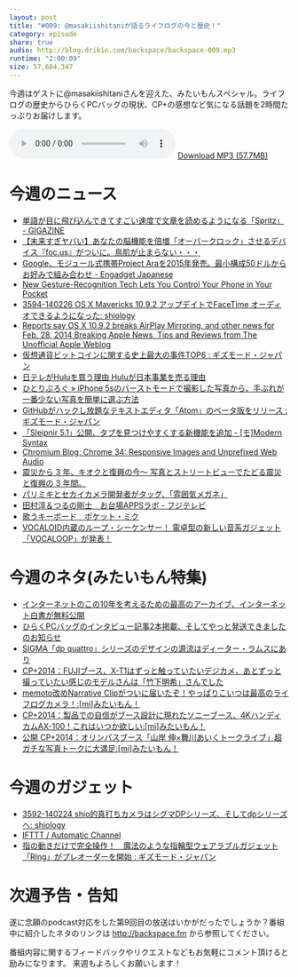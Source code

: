 ```yaml
---
layout: post
title: "#009: @masakiishitaniが語るライフログの今と歴史！"
category: episode
share: true
audio: http://blog.drikin.com/backspace/backspace-009.mp3
runtime: "2:00:09"
size: 57,684,347
---
```


今週はゲストに@masakiishitaniさんを迎えた、みたいもんスペシャル。ライフログの歴史からひらくPCバッグの現状、CP+の感想など気になる話題を2時間たっぷりお届けします。

<audio src="http://blog.drikin.com/backspace/backspace-009.mp3" controls preload></audio>
[Download MP3 (57.7MB)](http://blog.drikin.com/backspace/backspace-009.mp3)

# 今週のニュース
- <a href="http://gigazine.net/news/20140228-spritz/" title="単語が目に飛び込んできてすごい速度で文章を読めるようになる「Spritz」 - GIGAZINE">単語が目に飛び込んできてすごい速度で文章を読めるようになる「Spritz」 - GIGAZINE</a>
- <a href="http://japan.digitaldj-network.com/articles/26785.html">【未来すぎヤバい】あなたの脳機能を倍増「オーバークロック」させるデバイス『foc.us』がついに。鳥肌が止まらない・・・</a>
- <a href="http://japanese.engadget.com/2014/02/28/google-project-ara-2015-50/" title="Google、モジュール式携帯Project Araを2015年発売。最小構成50ドルからお好みで組み合わせ - Engadget Japanese">Google、モジュール式携帯Project Araを2015年発売。最小構成50ドルからお好みで組み合わせ - Engadget Japanese</a>
- <a href="http://gizmodo.com/new-gesture-recognition-tech-lets-you-control-your-phon-1533373962" title="New Gesture-Recognition Tech Lets You Control Your Phone in Your Pocket">New Gesture-Recognition Tech Lets You Control Your Phone in Your Pocket</a>
- <a href="http://shiology.com/shiology/2014/02/3594-140226-os-.html" title="3594-140226 OS X Mavericks 10.9.2 アップデイトでFaceTime オーディオできるようになった: shiology">3594-140226 OS X Mavericks 10.9.2 アップデイトでFaceTime オーディオできるようになった: shiology</a>
- <a href="http://www.tuaw.com/2014/02/28/reports-say-os-x-10-9-2-breaks-airplay-mirroring-and-other-news/?ncid=rss_truncated" title="Reports say OS X 10.9.2 breaks AirPlay Mirroring, and other news for Feb. 28, 2014  Breaking Apple News, Tips and Reviews from The Unofficial Apple Weblog">Reports say OS X 10.9.2 breaks AirPlay Mirroring, and other news for Feb. 28, 2014  Breaking Apple News, Tips and Reviews from The Unofficial Apple Weblog</a>
- <a href="http://www.gizmodo.jp/a/2014/02/top6.html" title="仮想通貨ビットコインに関する史上最大の事件TOP6 : ギズモード・ジャパン">仮想通貨ビットコインに関する史上最大の事件TOP6 : ギズモード・ジャパン</a>
- <a href="http://www.huffingtonpost.jp/2014/02/27/hulu-nippon-tv_n_4870897.html" title="日テレがHuluを買う理由 Huluが日本事業を売る理由">日テレがHuluを買う理由 Huluが日本事業を売る理由</a>
- <a href="http://hitoriblog.com/?p=23318" title="ひとりぶろぐ » iPhone 5sのバーストモードで撮影した写真から、手ぶれが一番少ない写真を簡単に選ぶ方法">ひとりぶろぐ » iPhone 5sのバーストモードで撮影した写真から、手ぶれが一番少ない写真を簡単に選ぶ方法</a>
- <a href="http://www.gizmodo.jp/a/2014/02/githubatom.html" title="GitHubがハックし放題なテキストエディタ「Atom」のベータ版をリリース : ギズモード・ジャパン">GitHubがハックし放題なテキストエディタ「Atom」のベータ版をリリース : ギズモード・ジャパン</a>
- <a href="http://www.aivy.co.jp/BLOG_TEST/nagasawa/c/2014/02/sleipnir-51.html" title="「Sleipnir 5.1」公開、タブを見つけやすくする新機能を追加 - [モ]Modern Syntax">「Sleipnir 5.1」公開、タブを見つけやすくする新機能を追加 - [モ]Modern Syntax</a>
- <a href="http://blog.chromium.org/2014/02/chrome-34-responsive-images-and_9316.html" title="Chromium Blog: Chrome 34: Responsive Images and Unprefixed Web Audio">Chromium Blog: Chrome 34: Responsive Images and Unprefixed Web Audio</a>
- <a href="http://www.miraikioku.com/exhibit2014.html">震災から 3 年、キオクと復興の今～ 写真とストリートビューでたどる震災と復興の 3 年間。</a>
- <a href="http://k-tai.impress.co.jp/docs/event/mwc2014/20140225_636843.html">パリミキとセカイカメラ開発者がタッグ、「雰囲気メガネ」</a>
- <a href="http://1topi.jp/curator/mazzo/1402/28/471488">田村淳＆つるの剛士　お台場APPSラボ - フジテレビ</a>
- <a href="http://otonanokagaku.net/nsx39/index.html">歌うキーボード　ポケット・ミク</a>
- <a href="http://icon.jp/archives/7206">VOCALOID内蔵のループ・シーケンサー！ 電卓型の新しい音系ガジェット「VOCALOOP」が発表！</a>

# 今週のネタ(みたいもん特集)
- <a href="http://mitaimon.cocolog-nifty.com/blog/2014/02/sandisk128gb.html">インターネットのこの10年を考えるための最高のアーカイブ、インターネット白書が無料公開</a>
- <a href="http://mitaimon.cocolog-nifty.com/blog/2014/02/hirap-howto.html">ひらくPCバッグのインタビュー記事2本掲載、そしてやっと発送できましたのお知らせ</a>
- <a href="http://mitaimon.cocolog-nifty.com/blog/2014/02/sigma_dpquatt-2.html">SIGMA「dp quattro」シリーズのデザインの源流はディーター・ラムスにあり</a>
- <a href="http://mitaimon.cocolog-nifty.com/blog/2014/02/cp2014fujix-t1-.html">CP+2014：FUJIブース、X-T1はずっと触っていたいデジカメ、あとずっと撮っていたい感じのモデルさんは「竹下明希」さんでした</a>
- <a href="http://mitaimon.cocolog-nifty.com/blog/2014/01/narrativeclip.html" title="memoto改めNarrative Clipがついに届いたぞ！やっぱりこいつは最高のライフログカメラ！:[mi]みたいもん！">memoto改めNarrative Clipがついに届いたぞ！やっぱりこいつは最高のライフログカメラ！:[mi]みたいもん！</a>
- <a href="http://mitaimon.cocolog-nifty.com/blog/2014/02/cp2014_02.html" title="CP+2014：製品での自信がブース設計に現れたソニーブース、4KハンディカムAX-100！これはいつか欲しい:[mi]みたいもん！">CP+2014：製品での自信がブース設計に現れたソニーブース、4KハンディカムAX-100！これはいつか欲しい:[mi]みたいもん！</a>
- <a href="http://mitaimon.cocolog-nifty.com/blog/2014/02/photographeraik.html" title="公開 CP+2014：オリンパスブース「山岸 伸×舞川あいくトークライブ」超ガチな写真トークに大満足:[mi]みたいもん！">公開 CP+2014：オリンパスブース「山岸 伸×舞川あいくトークライブ」超ガチな写真トークに大満足:[mi]みたいもん！</a>

# 今週のガジェット
- <a href="http://shiology.com/shiology/2014/02/3592-140224-shi.html" title="3592-140224 shio的真打ちカメラはシグマDPシリーズ、そしてdpシリーズへ: shiology">3592-140224 shio的真打ちカメラはシグマDPシリーズ、そしてdpシリーズへ: shiology</a>
- <a href="https://ifttt.com/automatic" title="IFTTT / Automatic Channel">IFTTT / Automatic Channel</a>
- <a href="http://www.gizmodo.jp/sp/2014/02/ringkickstarter.html" title="指の動きだけで完全操作！　魔法のような指輪型ウェアラブルガジェット「Ring」がプレオーダーを開始 : ギズモード・ジャパン">指の動きだけで完全操作！　魔法のような指輪型ウェアラブルガジェット「Ring」がプレオーダーを開始 : ギズモード・ジャパン</a>

# 次週予告・告知
遂に念願のpodcast対応をした第9回目の放送はいかがだったでしょうか？番組中に紹介したネタのリンクは http://backspace.fm から参照してください。

番組内容に関するフィードバックやリクエストなどもお気軽にコメント頂けると励みになります。
来週もよろしくお願いします！

